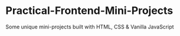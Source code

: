 # Practical-Frontend-Mini-Projects
Some unique mini-projects built with HTML, CSS &amp; Vanilla JavaScript
